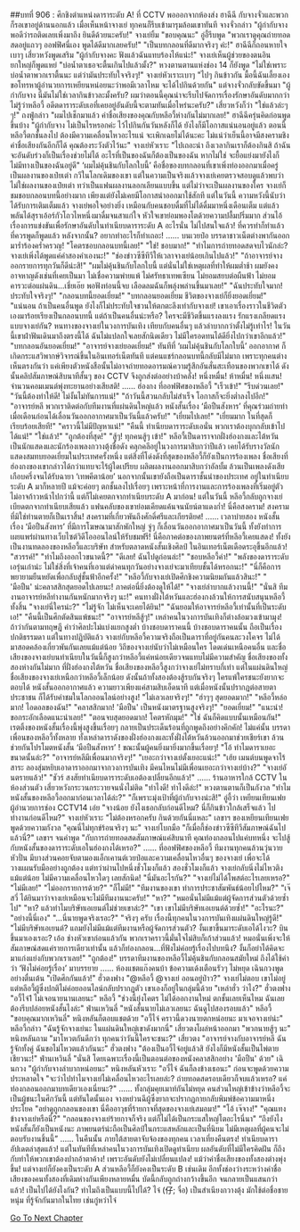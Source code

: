 ##บทที่ 906 : ศึกชิงตำแหน่งดาราระดับ A!
ที่ CCTV
พอออกจากห้องส่ง ฮาฉีฉี กับจางจั่วและพวกก็รอเขาอยู่ด้านนอกแล้ว
เมื่อเห็นหน้าจางเย่ ทุกคนก็รีบเข้ามารุมล้อมเขาทันที
จางจั่วกล่าว "ผู้กำกับจาง พอดีว่ารถติดเลยเพิ่งมาถึง ยินดีด้วยนะครับ!"
จางเย่ยิ้ม "ขอบคุณนะ"
อู่อี้รีบพูด "พวกเราดูคุณถ่ายทอดสดอยู่แถวๆ ออฟฟิศนี่เอง พูดได้ดีมากเลยครับ!"
"เป็นบทกลอนที่ดีมากจริงๆ ค่ะ!" ฮาฉีฉีก็ถอนหายใจเบาๆ
เสี่ยวหวังพูดเสริม "ผู้กำกับจางคะ ฟังแล้วฉันแทบร้องไห้แน่ะ!"
จางเย่เห็นผู้ช่วยของตนอินยกใหญ่ก็พูดแหย่ "บ่อน้ำตาเธอจะตื้นเกินไปแล้วมั้ง?"
หวงตานตานแห่งช่อง 14 ก็ยังพูด "ไม่ใช่เพราะบ่อน้ำตาพวกเราตื้นนะ แต่ว่ามันประทับใจจริงๆ!"
จางเย่หัวเราะเบาๆ "ไปๆ กินข้าวกัน มื้อนี้ฉันเลี้ยงเอง ขอโทรหาผู้อำนวยการเหยียนหน่อยนะว่าพอมีเวลาไหม จะได้ไปกินด้วยกัน"
แต่จางจั่วกลับขัดขึ้นมา "ผู้กำกับจาง นี่มันไม่ใช่เวลากินข้าวละมั้งครับ? ผมว่าตอนนี้คุณน่าจะรีบไปจัดการเรื่องรักษาอันดับมากกว่า ไม่รู้ว่าหลีอวี้ อดีตดาราระดับเอที่เคยอยู่อันดับนี้จะตามทันเมื่อไหร่นะครับ?"
เสี่ยวหวังก็ว่า "ใช่แล้วล่ะๆๆ!"
ถงฟู่กล่าว "ผมไปเช็กมาแล้ว ค่าชื่อเสียงของคุณกับหลีอวี้ห่างกันไม่มากเลย!"
ฮาฉีฉีครุ่นคิดก่อนพูดขึ้นบ้าง "ผู้กำกับจาง ไม่เป็นไรหรอกค่ะ ไว้ไปกินกันวันหลังก็ได้ ยังไงก็มีโอกาสแน่นอนอยู่แล้ว ตอนนี้หลีอวี้ตกชั้นลงไป ต้องมีความเคลื่อนไหวอะไรแน่ จะเพิกเฉยไม่ได้นะคะ ไม่แน่ว่าเย็นนี้อาจมีสงครามชิงค่าชื่อเสียงกันอีกก็ได้ คุณต้องระวังตัวไว้นะ"
จางเย่หัวเราะ "ไปเถอะน่า ถึงเวลากินเราก็ต้องกินสิ ถ้าฉันจะอันดับร่วงก็เป็นเรื่องช่วยไม่ได้ อะไรที่เป็นของฉันก็ต้องเป็นของฉัน หากไม่ใช่ จะยื้อแย่งมายังไงก็ไม่มีทางเป็นของฉันอยู่ดี"
‘ผมไม่คุ้นชินกับโลกใบนี้’ คือชื่อของบทกลอนที่เขาเพิ่งท่องออกมาเมื่อครู่ เป็นผลงานของเป๋ยเต่า กวีในโลกเดิมของเขา แต่ในความเป็นจริงแล้วจางเย่เคยตรวจสอบดูแล้วพบว่าไม่ใช่ผลงานของเป๋ยเต่า ทว่าเป็นแฟนผลงานลอกเลียนแบบขึ้น แต่ไม่ว่าจะเป็นผลงานของใคร จางเย่ก็ชมชอบกลอนบทนี้อย่างมาก เพียงแต่ยังไม่เคยมีโอกาสนำออกมาใช้สักที แต่ในวันนี้ ความหวังนี้นับว่าได้รับการเติมเต็มแล้ว จางเย่พอใจอย่างยิ่ง เหมือนกับคนชอบดื่มที่ไม่ได้ดื่มมาหนึ่งเดือนเต็ม แต่แล้วพลันได้สุราเอ้อร์กัวโถวไหหนึ่งมาดื่มจนสาแก่ใจ หัวใจเขาย่อมพองโตด้วยความปลื้มปริ่มมาก ส่วนไอ้เรื่องการแข่งขันเพื่อรักษาอันดับในทำเนียบดาราระดับ A อะไรนั่น ไม่ไปสนใจแล้ว!
ที่ควรทำก็ทำแล้ว
ที่ควรพูดก็พูดแล้ว
หลังจากนั้น? อยากทำอะไรก็ทำเถอะ!
……
บนเวยป๋อ
บรรดาชาวเน็ตต่างพากันออกมาร่ำร้องคร่ำครวญ!
"โคตรชอบกลอนบทนี้เลย!"
"ใช่! ชอบมาก!"
"ทำไมการถ่ายทอดสดจบไวนักล่ะ? จางเย่เพิ่งได้พูดแค่คำสองคำเองนะ!"
"ช่องข่าวซีซีทีวีให้เวลาจางเย่น้อยเกินไปแล้ว!"
"ถ้าอาจารย์จางออกรายการทุกวันก็ดีน่ะสิ!"
"ผมไม่คุ้นชินกับโลกใบนี้ แต่นั่นไม่ใช่เหตุผลที่ทำให้ผมต่ำช้า ผมยังคงอาจหาญดังเช่นที่เคยเป็นมา ไม่เชื่อความพ่ายแพ้ ไม่ศรัทธาเทพเซียน ไม่ยอมสยบต่อผืนฟ้า ไม่ยอมคารวะต่อแผ่นดิน...เชี่ยเอ๊ย พอฟังท่อนนี้จบ เลือดลมฉันก็พลุ่งพล่านขึ้นมาเลย!"
"ฉันประทับใจมาก! ประทับใจจริงๆ!"
"กลอนบทนี้ยอดเยี่ยม!"
"บทกลอนยอดเยี่ยม ชีวิตของจางเย่ก็ยิ่งยอดเยี่ยม!"
"แน่นอน ถ้าเป็นคนอื่นพูด ยังไงก็ไม่ประทับใจชวนให้ตกตะลึงเท่ากับจางเย่! เขาเอาเรื่องราวในชีวิตตัวเองมาร้อยเรียงเป็นกลอนบทนี้ แต่ถ้าเป็นคนอื่นน่ะหรือ? ใครจะมีชีวิตขึ้นแรงลงแรง รักแรงเกลียดแรงแบบจางเย่กัน? หนทางของจางเย่ในวงการบันเทิง เทียบกับคนอื่นๆ แล้วลำบากกว่าตั้งไม่รู้เท่าไร! ในวันนี้เขาฝ่าฟันเดินมาถึงตรงนี้ได้ ฉันไม่แปลกใจเลยสักนิดเดียว ไม่มีใครอดทนได้ดียิ่งไปกว่าเขาอีกแล้ว!"
"บทกลอนอันยอดเยี่ยม!"
"อาจารย์จางเย่ยอดเยี่ยม!"
ทันทีที่ ‘ผมไม่คุ้นชินกับโลกใบนี้’ ออกอากาศ ก็เกิดกระแสวิพากษ์วิจารณ์ขึ้นในอินเทอร์เน็ตทันที แต่คนแชร์กลอนบทนี้กลับมีไม่มาก เพราะทุกคนต่างเห็นตรงกันว่า แค่เพียงตัวหนังสือนั้นไม่อาจถ่ายทอดอารมณ์ความรู้สึกอันสั่นสะเทือนของพวกเขาได้ ดังนั้นคลิปสัมภาษณ์สิบนาทีสั้นๆ ของ CCTV จึงถูกส่งต่ออย่างบ้าคลั่ง!
หนึ่งหมื่น!
ห้าหมื่น!
หนึ่งแสน!
จำนวนคอมเมนต์พุ่งทะยานอย่างเสียสติ!
……
ฮ่องกง
ที่ออฟฟิศของหลีอวี้
"เร็วเข้า!"
"รีบด่วนเลย!"
"วันนี้ต้องทำให้ดี! ไม่งั้นไม่ทันการแน่!"
"ถ้าวันนี้สวนกลับไม่สำเร็จ โอกาสก็จะยิ่งต่ำลงไปอีก!"
"อาจารย์หลี พวกเราติดต่อกับทีมงานที่แผ่นดินใหญ่แล้ว หนังสั้นเรื่อง ‘มือปืนสังหาร’ ที่คุณร่วมถ่ายทำเมื่อเดือนก่อนได้เลื่อนวันออกอากาศมาเป็นวันนี้แล้วครับ!"
"เยี่ยมไปเลย!"
"เยี่ยมมาก ในที่สุดก็เรียบร้อยเสียที!"
"คราวนี้ไม่มีปัญหาแน่!"
"คืนนี้ ทำเนียบดาราระดับเอนั่น พวกเราต้องบุกกลับเข้าไปได้แน่!"
"ใช่แล้ว!"
"ถูกต้องที่สุด!"
"สู้ๆ! ทุกคนสู้ๆ เข้า!"
หลีอวี้เป็นดาราจากฝั่งฮ่องกงและไต้หวัน เป็นนักแสดงและนักร้องเพลงกวางตุ้งชื่อดัง คลุกคลีอยู่ในวงการมาสิบกว่าปีแล้ว เคยได้รับรางวัลนักแสดงสมทบยอดเยี่ยมในประเทศครั้งหนึ่ง แต่สิ่งที่โด่งดังที่สุดของหลีอวี้ก็ยังเป็นการร้องเพลง ชื่อเสียงที่ฮ่องกงของเขากล่าวได้กว่าแทบจะไร้ผู้ใดเปรียบ ผลิตผลงานออกมาสิบกว่าอัลบั้ม ล้วนเป็นเพลงดังเสียเกือบครึ่งจนได้รับฉายา ‘เทพคีตาน้อย’ นอกจากนั้นเขายังถือเป็นดาราชั้นนำของประเทศ อยู่ในทำเนียบระดับ A มาก็หลายปี แม้จะค่อยๆ ตกชั้นลงไปเรื่อยๆ เพราะหน้าที่การงานและการร้องเพลงที่เริ่มอยู่ตัว ไม่อาจก้าวหน้าไปกว่านี้ แต่ก็ไม่เคยตกจากทำเนียบระดับ A มาก่อน!
แต่ในวันนี้ หลีอวี้กลับถูกจางเย่เบียดตกจากทำเนียบเสียแล้ว แฟนคลับของเขาย่อมเคียดแค้นจนนัยน์ตาแดงก่ำ!
นี่คือสงคราม!
สงครามที่มิใช่ท่านตายก็เป็นเราสิ้น!
สงครามที่เกี่ยวพันถึงศักดิ์ศรีและเกียรติยศ!
……
เวลาบ่ายสอง
หนังสั้นเรื่อง ‘มือปืนสังหาร’ ที่มีการโฆษณามาสักพักใหญ่ จู่ๆ ก็เลื่อนวันออกอากาศมาเป็นวันนี้ ทั้งยังทำการเผยแพร่ผ่านทางเว็บไซต์วิดีโอออนไลน์ให้รับชมฟรี!
นี่คือภาคต่อของภาพยนตร์ที่หลีอวี้เคยแสดง!
ทั้งยังเป็นงานทดลองของหลีอวี้และบริษัท สำหรับตลาดหนังสั้นเชิงศิลป์
ในอินเทอร์เน็ตเดือดระอุขึ้นอีกแล้ว!
"สวรรค์!"
"ทำไมถึงออกไวขนาดนี้?"
"ดีเลย! ฉันไปดูก่อนล่ะ!"
"ชอบหลีอวี้ค่า!"
"พลังของดาราระดับเอรุ่นเก๋าน่ะ ไม่ใช่สิ่งที่เจ้าคนที่เอาแต่ด่าคนทุกวันอย่างจางเย่จะมาเทียบชั้นได้หรอกนะ!"
"นี่ก็คือการพยายามยืนหยัดเพื่อกลับสู่ชั้นฟ้าอีกครั้ง!"
"หลีอวี้กับจางเย่เปิดศึกชิงความนิยมกันแล้วสินะ!"
" 'มือปืน' น่ะคลาสสิกสุดยอดไปเลยนะ! ภาคต่อนี่ยิ่งต้องดูให้ได้!"
"จางเย่ลำบากแล้วงานนี้!"
"นั่นสิ ทีมงานอาจารย์หลีทำงานกันหนักมากจริงๆ นะ!"
คนทางฝั่งไต้หวันและฮ่องกงล้วนให้การสนับสนุนหลีอวี้ทั้งสิ้น
"จางเย่นี่ใครน่ะ?"
"ไม่รู้จัก ไม่เห็นจะเคยได้ยิน!"
"ฉันยอมให้อาจารย์หลีอวี้เท่านั้นที่เป็นระดับเอ!"
"คืนนี้เป็นศึกตัดสินแพ้ชนะ!"
"อาจารย์หลีสู้ๆ!"
เหล่าคนในวงการบันเทิงก็ต่างล้อมวงเข้ามามุง!
ถ้าว่ากันตามทฤษฎี คำว่าศิลปะไม่แบ่งแยกสูงต่ำ บ้างชอบดาราคนนี้ บ้างชอบดาราคนนั้น ถือเป็นเรื่องปกติธรรมดา แต่ในทางปฏิบัติแล้ว จางเย่กับหลีอวี้ความจริงถือเป็นดาราที่อยู่กันคนละวงโคจร ไม่ได้มาสอดคล้องเกี่ยวพันกันเลยแม้แต่น้อย วิถีของจางเย่นับว่าไม่เหมือนใคร โดดเด่นเหนือคนอื่น และชื่อเสียงของจางเย่บนทำเนียบในวันนี้ก็สูงกว่าหลีอวี้แค่หน่อยเดียวจนแทบไม่มีความสำคัญ ชื่อเสียงของทั้งสองห่างกันไม่มาก ที่ฝั่งฮ่องกงไต้หวัน ชื่อเสียงของหลีอวี้สูงกว่าจางเย่ไม่ทราบกี่เท่า แต่ในแผ่นดินใหญ่ ชื่อเสียงของจางเย่เหนือกว่าหลีอวี้เล็กน้อย ดังนั้นถ้าทั้งสองต้องสู้รบกันจริงๆ ใครแพ้ใครชนะยังยากจะตอบได้
หนังสั้นออกอากาศแล้ว ความยาวเพียงแค่สามสิบเอ็ดนาที
แต่เมื่อหนังนั้นปรากฏต่อสายตาประชาชน ก็ได้รับคำชมในโลกออนไลน์อย่างสูง!
"ไม่เลวเลยจริงๆ!"
"ฮ่าๆๆ สุดยอดมาก!"
"หลีอวี้หล่อมาก! ไอดอลของฉัน!"
"คลาสสิกมาก! 'มือปืน' เป็นหนังมาตรฐานสูงจริงๆ!"
"ยอดเยี่ยม!"
"แนะนำ! ขอกระอักเลือดแนะนำเลย!"
"ตอนจบสุดยอดมาก! โคตรหักมุม!"
"ใช่ ฉันก็คิดแบบนั้นเหมือนกัน!"
เรตติ้งของหนังสั้นเรื่องนี้พุ่งสูงขึ้นเรื่อยๆ กลายเป็นประเด็นร้อนที่ถูกพูดถึงอย่างคึกคัก!
ไม่แค่นั้น บรรดาเพื่อนของหลีอวี้ทั้งหลาย ทั้งเหล่าดาราดังของฝั่งฮ่องกงและทั้งฝั่งไต้หวันล้วนออกมาช่วยเชียร์เขา ล้วนช่วยกันโปรโมตหนังสั้น ‘มือปืนสังหาร’ !
ขณะนั้นผู้คนยิ่งมายิ่งมากขึ้นเรื่อยๆ!
"โอ้ ทำไมดาราเยอะขนาดนั้นล่ะ?"
"อาจารย์หลีมีเพื่อนมากจริงๆ!"
"เยอะกว่าจางเย่ตั้งเยอะแน่ะ!"
"เฮ้ย เมนต์บนพูดจาไร้สาระ ลองสุ่มหยิบเอาดาราออกมาจากวงการบันเทิง มีคนไหนไม่มีเพื่อนเยอะกว่าจางเย่บ้าง?"
"จางเย่อันตรายแล้ว!"
"ชัวร์ สงสัยทำเนียบดาราระดับเอต้องเปลี่ยนอีกแล้ว!"
……
ร้านอาหารใกล้ CCTV
ในห้องส่วนตัว
เสี่ยวหวังกระวนกระวายจนนั่งไม่ติด "ทำไงดี! ทำไงดีล่ะ!"
หวงตานตานก็เป็นกังวล "ทำไมหนังสั้นของหลีอวี้ออกมาก่อนเวลาได้ล่ะ?"
"ก็เพราะมุ่งเป้าที่ผู้กำกับจางน่ะสิ!" อู่อี้ว่า
เหยียนเทียนเฟย ผู้อำนวยการช่อง CCTV14 เอ่ย "จางน้อย ยังไงเธอกลับก่อนดีไหม? นี่ก็กินข้าวใกล้เสร็จแล้ว ไปทำงานก่อนดีไหม?"
จางเย่หัวเราะ "ไม่ต้องหรอกครับ กินด้วยกันนี่แหละ"
เลขาฯ ของเหยียนเทียนเฟยพูดด้วยความกังวล "คุณนี่ไม่ทุกข์ร้อนจริงๆ นะ"
จางเย่โบกมือ "ก็เมื่อกี้ช่องข่าวซีซีทีวีสัมภาษณ์ฉันไปแล้วนี่?"
เลขาฯ จนคำพูด "กับการถ่ายทอดสดสัมภาษณ์แค่สิบนาที คุณท่องกลอนไปแค่บทหนึ่ง จะไปสู้กับหนังสั้นของดาราระดับเอในฮ่องกงได้เหรอ?"
……
ที่ออฟฟิศของหลีอวี้
ทีมงานทุกคนล้วนวุ่นวายหัวปั่น มีบางส่วนคอยจับตามองแอ็กเคานต์เวยป๋อและความเคลื่อนไหวอื่นๆ ของจางเย่ เพื่อจะได้วางแผนรับมืออย่างถูกต้อง
แต่ทว่าผ่านไปหนึ่งชั่วโมงก็แล้ว สองชั่วโมงก็แล้ว
จางเย่กลับนิ่งไม่ไหวติงแม้แต่น้อย ไม่มีความเคลื่อนไหวใดๆ เลยสักนิด!
"นี่มันอะไรกัน?"
"จางเย่ไม่ได้โพสต์อะไรเลยเหรอ?"
"ไม่มีเลย!"
"ไม่ออกรายการด้วย?"
"ก็ไม่มี!"
"ทีมงานของเขา ทำการประชาสัมพันธ์น้อยไปไหม?"
"เจ๊สวี่ ได้ยินมาว่าจางเย่เหมือนจะไม่มีทีมงานนะครับ!"
"หา?"
"หมอนั่นไม่มีแม้แต่ผู้จัดการส่วนตัวด้วยซ้ำไป"
"หา? แล้วทำไมบริษัทเอเยนต์ไม่ช่วยเขาล่ะ?"
"เขา เขาไม่มีบริษัทเอเยนต์ด้วยซ้ำ!"
"อะไรนะ?"
"อย่างนี้นี่เอง"
"...นี่นายพูดจริงเรอะ?"
"จริงๆ ครับ เรื่องนี้ทุกคนในวงการบันเทิงแผ่นดินใหญ่รู้ดี!"
"ไม่มีบริษัทเอเยนต์? แถมยังไม่มีแม้แต่ทีมงานหรือผู้จัดการส่วนตัว? งั้นเขาขึ้นมาระดับเอได้ไงวะ? บินขึ้นมาเองเรอะ? เอ้อ ช่างหัวเขาก่อนแล้วกัน พวกเราคราวนี้มั่นใจไม่สิบก็เก้าส่วนแล้ว! หมอนั่นเพิ่งจะให้สัมภาษณ์สดแค่รายการเดียวเท่านั้น แล้วก็ท่องกลอน...ที่ฟังไม่ค่อยรู้เรื่องไปบทนึง? งั้นก็อย่าได้คิดจะมาแก่งแย่งกับพวกเราเลย!"
"ถูกต้อง!"
บรรดาทีมงานของหลีอวี้ไม่คุ้นชินกับกลอนสมัยใหม่ ถึงได้ใช้คำว่า ‘ฟังไม่ค่อยรู้เรื่อง’ มาบรรยาย
……
ห้องแชตแก๊งคนบ้า
ข้อความเด้งเตือนรัวๆ ไม่หยุด
เฉินกวงพูดอย่างตื่นเต้น "เปิดศึกกันแล้ว!"
ฮั่วตงฟาง "@หลีอวี้ @จางเย่ ออนอยู่ป่าว?"
จางเย่ไม่ตอบ เขาไม่อยู่
แต่หลีอวี้ผู้ซึ่งปกติไม่ค่อยออนไลน์กลับปรากฏตัว เขาเองก็อยู่ในกลุ่มนี้ด้วย "เหล่าฮั่ว ว่าไง?"
ฮั่วตงฟาง "อวี้ไจ๋1 ไม่เจอนายนานเลยนะ"
หลีอวี้ "ช่วงนี้ยุ่งโคตร ไม่ได้ออกงานใหม่ ตกชั้นเลยเห็นไหม ฉันเลยต้องรีบปล่อยหนังสั้นไงล่ะ"
ฟ่านเหวินลี่ "หนังสั้นนายไม่เลวเลยนะ ฉันดูไปสองรอบแล้ว"
หลีอวี้ "ขอบคุณมากเหวินลี่"
หนิงหลันก็ตอบแชตด้วย "อวี้ไจ๋ คราวนี้ดวงนายตกหน่อยนะ มาเจอจางเย่น่ะ"
หลีอวี้กล่าว "ฉันรู้จักจางเย่นะ ในแผ่นดินใหญ่เขาดังมากนี่"
เสี่ยวตงโผล่หน้าออกมา "พวกนายสู้ๆ นะ"
หนิงหลันถาม "มาโหวตกันดีกว่า ทุกคนว่าวันนี้ใครจะชนะ?"
เสี่ยวตง "อาจารย์จางกับอาจารย์หลี ฉันรู้จักทั้งคู่ ฉันขอไม่โหวตแล้วกันนะ"
ฮั่วตงฟาง "ต้องเป็นอวี้ไจ๋อยู่แล้วสิ ยังไงก็มีหนังสั้นเป็นไพ่ตายเชียวนะ!"
ฟ่านเหวินลี่ "นั่นสิ โดยเฉพาะเรื่องนี้เป็นตอนต่อของหนังคลาสสิกอย่าง 'มือปืน' ด้วย"
เฉินกวง "ผู้กำกับจางลำบากหน่อยนะ"
หนิงหลันหัวเราะ "อวี๋ไจ๋ ฉันก็ลงข้างเธอนะ" ก่อนจะพูดด้วยความประหลาดใจ "จะว่าไปทำไมจางเย่ไม่เคลื่อนไหวอะไรเลยล่ะ? ถ่ายทอดสดรอบเดียวก็จบแล้วเหรอ? แค่ท่องกลอนออกมาบทเดียวเองเนี่ยนะ?"
……
ทั้งกลุ่มคุยเมาท์กันไม่หยุด
คนส่วนใหญ่เข้าข้างว่าหลีอวี้จะเป็นผู้ชนะในศึกวันนี้
แต่ทันใดนั้นเอง จางหย่วนฉีผู้ซึ่งยากจะปรากฏกายกลับพิมพ์ข้อความมาหนึ่งประโยค "อย่าดูถูกกลอนของเขา นี่คืออาวุธที่ร้ายกาจที่สุดของจางเย่เสมอมา!"
"โอ้ เจ๊จาง!"
"คุณแทงข้างจางเย่หรือนี่?"
"กลอนของจางเย่ร้ายกาจก็จริง แต่ก็ไม่ได้เป็นกระแสใหญ่โตอะไรนี่นา"
“ถึงยังไงหนังสั้นก็ยังเป็นหนังนะ ภาพยนตร์น่ะถือเป็นศิลป์ในกระแสหลักและเป็นที่นิยม ไม่มีเหตุผลที่ผู้คนจะไม่ตอบรับงานชิ้นนี้”
……
ในคืนนั้น
ภายใต้สายตาจับจ้องของทุกคน เวลาเที่ยงคืนตรง!
ทำเนียบดาราอัปเดตล่าสุดแล้ว!
แต่ในทันทีที่เหล่าคนในวงการบันเทิงเปิดดูทำเนียบ ผลอันดับที่ไม่มีใครคิดฝัน ก็ถึงกับทำให้พวกเขาต้องปากอ้าตาค้าง!
เพราะอันดับยังไม่เปลี่ยนแปลง!
แม้ว่าค่าชื่อเสียงของทั้งสองต่างพุ่งขึ้น!
แต่จางเย่ก็ยังคงเป็นระดับ A ส่วนหลีอวี้ก็ยังคงเป็นระดับ B เช่นเดิม อีกทั้งช่องว่างระหว่างค่าชื่อเสียงของคนทั้งสองที่เดิมห่างกันเพียงหลายหมื่น บัดนี้กลับถูกถ่างกว้างขึ้นอีก จนกลายเป็นแสนกว่าแล้ว!
เป็นไปได้ยังไงกัน?
ทำไมถึงเป็นแบบนี้ไปได้?
ไจ๋ (仔; จื่อ) เป็นสำเนียงกวางตุ้ง มักใช้ต่อชื่อชายหนุ่ม ที่รู้จักกันมากในไทย เช่นกู๋หว่าไจ๋


[Go To Next Chapter]( ./7.md)